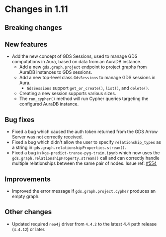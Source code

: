 # Changes in 1.11


## Breaking changes


## New features

* Add the new concept of GDS Sessions, used to manage GDS computations in Aura, based on data from an AuraDB instance.
  * Add a new `gds.graph.project` endpoint to project graphs from AuraDB instances to GDS sessions.
  * Add a new top-level class `GdsSessions` to manage GDS sessions in Aura.
    * `GdsSessions` support `get_or_create()`, `list()`, and `delete()`.
  * Creating a new session supports various sizes.
  * The `run_cypher()` method will run Cypher queries targeting the configured AuraDB instance.


## Bug fixes

* Fixed a bug which caused the auth token returned from the GDS Arrow Server was not correctly received.
* Fixed a bug which didn't allow the user to specify `relationship_types` as a string in `gds.graph.relationshipProperties.stream()`.
* Fixed a bug in `kge-predict-transe-pyg-train.ipynb` which now uses the `gds.graph.relationshipProperty.stream()` call and can correctly handle multiple relationships between the same pair of nodes. Issue ref: [#554](https://github.com/neo4j/graph-data-science-client/issues/554)

## Improvements

* Improved the error message if `gds.graph.project.cypher` produces an empty graph.


## Other changes

* Updated required `neo4j` driver from `4.4.2` to the latest 4.4 path release (`4.4.12`) or later.
